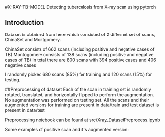 #X-RAY-TB-MODEL
Detecting tuberculosis from X-ray scan using pytorch

## Introduction
Dataset is obtained from here which consisted of 2 differnet set of scans, ChinaSet and Montgomery.

ChinaSet consists of 662 scans (including positive and negative cases of TB)
Montogomery consists of 138 scans (including positive and negative cases of TB)
In total there are 800 scans with 394 positive cases and 406 negative cases

I randomly picked 680 scans (85%) for training and 120 scans (15%) for testing.

##Preprocessing of dataset
Each of the scan in training set is randomly rotated, translated, and horizontally flipped to perform the augmentation. No augmentation was performed on testing set. All the scans and their augmented versions for training are present in data/train and test dataset is present in data/test

Preprocessing notebook can be found at src/Xray_DatasetPreprocess.ipynb

Some examples of positive scan and it's augmented version:
